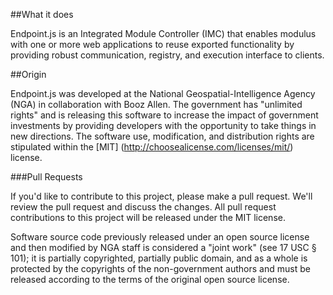 ##What it does

Endpoint.js is an Integrated Module Controller (IMC) that enables modulus with one or more web applications to reuse exported functionality by providing robust communication, registry, and execution interface to clients.

##Origin

Endpoint.js was developed at the National Geospatial-Intelligence Agency (NGA) in collaboration with Booz Allen. The government has "unlimited rights" and is releasing this software to increase the impact of government investments by providing developers with the opportunity to take things in new directions. The software use, modification, and distribution rights are stipulated within the [MIT] (http://choosealicense.com/licenses/mit/) license. 


###Pull Requests


If you'd like to contribute to this project, please make a pull request. We'll review the pull request and discuss the changes. All pull request contributions to this project will be released under the MIT license. 


Software source code previously released under an open source license and then modified by NGA staff is considered a "joint work" (see 17 USC § 101); it is partially copyrighted, partially public domain, and as a whole is protected by the copyrights of the non-government authors and must be released according to the terms of the original open source license.

